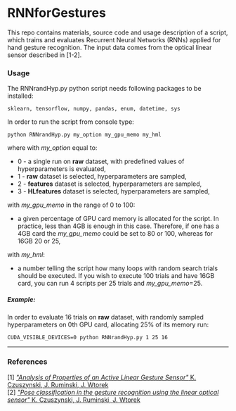 # RNNforGestures
This repo contains materials, source code and usage description of a script, which trains and evaluates Recurrent Neural Networks (RNNs) applied for hand gesture recognition. The input data comes from the optical linear sensor described in [1-2].

### Usage
The RNNrandHyp.py python script needs following packages to be installed:
```
sklearn, tensorflow, numpy, pandas, enum, datetime, sys
```

In order to run the script from console type:
```
python RNNrandHyp.py my_option my_gpu_memo my_hml
```
where with *my_option* equal to:
 * 0 - a single run on **raw** dataset, with predefined values of hyperparameters is evaluated,
 * 1 - **raw** dataset is selected, hyperparameters are sampled,
 * 2 - **features** dataset is selected, hyperparameters are sampled,
 * 3 - **HLfeatures** dataset is selected, hyperparameters are sampled, <br />
 
with *my_gpu_memo* in the range of 0 to 100:
 * a given percentage of GPU card memory is allocated for the script. In practice, less than 4GB is enough in this case. Therefore, if one has a 4GB card the *my_gpu_memo* could be set to 80 or 100, whereas for 16GB 20 or 25, <br />
 
with *my_hml*:  
 * a number telling the script how many loops with random search trials should be executed. If you wish to execute 100 trials and have 16GB card, you can run 4 scripts per 25 trials and *my_gpu_memo*=25.


##### Example:
In order to evaluate 16 trials on **raw** dataset, with randomly sampled hyperparameters on 0th GPU card, allocating 25% of its memory run:
```
CUDA_VISIBLE_DEVICES=0 python RNNrandHyp.py 1 25 16
```

---
### References
[1] [*"Analysis of Properties of an Active Linear Gesture Sensor"* K. Czuszynski, J. Ruminski, J. Wtorek](https://www.degruyter.com/downloadpdf/j/mms.2017.24.issue-4/mms-2017-0052/mms-2017-0052.pdf)  
[2] [*"Pose classification in the gesture recognition using the linear optical sensor"* K. Czuszynski, J. Ruminski, J. Wtorek](http://ieeexplore.ieee.org/document/8004989/)  
